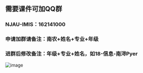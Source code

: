 ## 需要课件可加QQ群
### NJAU-IMIS：162141000
### 申请加群请备注：南农+姓名+专业+年级
### 进群后修改备注：年级+专业+姓名，如18-信息-南浔Pyer
![image](https://user-images.githubusercontent.com/60532543/152683222-1462d02b-7498-45c1-be46-740bad11ce8e.png)
